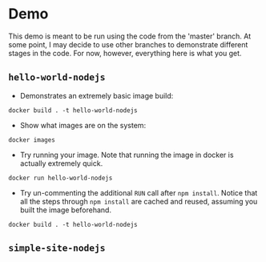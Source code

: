 # Demo

This demo is meant to be run using the code from the 'master' branch. At some point, I may decide to use other branches to demonstrate different stages in the code. For now, however, everything here is what you get. 

## `hello-world-nodejs`

* Demonstrates an extremely basic image build:
```
docker build . -t hello-world-nodejs
```
* Show what images are on the system:
```
docker images
```
* Try running your image. Note that running the image in docker is actually extremely quick.
```
docker run hello-world-nodejs
```
* Try un-commenting the additional `RUN` call after `npm install`. Notice that all the steps through `npm install` are cached and reused, assuming you built the image beforehand.
```
docker build . -t hello-world-nodejs
```

## `simple-site-nodejs`
